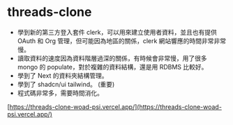 # threads-clone

- 學到新的第三方登入套件 clerk，可以用來建立使用者資料，並且也有提供 OAuth 和 Org 管理，但可能因為地區的關係，clerk 網站響應的時間非常非常慢。
- 讀取資料的速度因為資料階層過深的關係，有時候會非常慢，用了很多 mongo 的 populate，對於複雜的資料結構，還是用 RDBMS 比較好。
- 學到了 Next 的資料夾結構管理。
- 學到了 shadcn/ui tailwind。 (重要)
- 程式碼非常多，需要時間消化。

[https://threads-clone-woad-psi.vercel.app/](https://threads-clone-woad-psi.vercel.app/)
